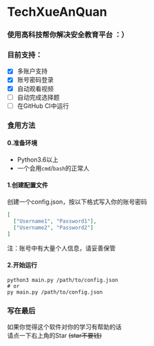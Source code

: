 # TechXueAnQuan
### 使用高科技帮你解决安全教育平台 ：）

### 目前支持：
 - [x] 多账户支持
 - [x] 账号密码登录
 - [x] 自动观看视频
 - [ ] 自动完成选择题
 - [ ] 在GitHub CI中运行

### 食用方法
#### 0.准备环境

 - Python3.6以上
 - 一个会用`cmd`/`bash`的正常人

#### 1.创建配置文件

创建一个config.json，按以下格式写入你的账号密码
```json
[
  ["Username1", "Password1"],
  ["Username2", "Password2"]
]
```

注：账号中有大量个人信息，请妥善保管

#### 2.开始运行

```shell
python3 main.py /path/to/config.json
# or
py main.py /path/to/config.json
```

### 写在最后

如果你觉得这个软件对你的学习有帮助的话  
请点一下右上角的Star ~~(star不要钱)~~  
